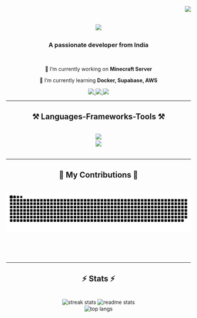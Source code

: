 <img align="right" src="https://visitor-badge.laobi.icu/badge?page_id=AbhinavSanthosh.AbhinavSanthosh" />

<h1 align="center">
    <img src="https://readme-typing-svg.herokuapp.com/?font=Righteous&size=35&center=true&vCenter=true&width=500&height=70&duration=4000&lines=Hello+There!+👋;+I'm+Abhinav+Santosh+Mathew!;" />
</h1>

<h3 align="center">A passionate developer from India </h3>

<br/>

<div align="center">
 
 🔭 I’m currently working on **Minecraft Server**
 
 🌱 I’m currently learning **Docker, Supabase, AWS**
<br/>

 </div>
 
<div align="center"> 
  <a href="mailto:abhinavsanthoshmathew8@gmail.com">
    <img src="https://img.shields.io/badge/Gmail-333333?style=for-the-badge&logo=gmail&logoColor=red" />
  </a>
  <a href="https://linkedin.com" target="_blank">
    <img src="https://img.shields.io/badge/LinkedIn-0077B5?style=for-the-badge&logo=linkedin&logoColor=white" target="_blank" />
  </a>
  <a href="-_-" target="_blank">
     <img src="https://img.shields.io/badge/Portfolio-FF5722?style=for-the-badge&logo=todoist&logoColor=white" target="_blank" /> <!-- sqlite, safari, google-chrome are other good icon options -->
  </a>
</div>

 <hr/>
 
<h2 align="center">⚒️ Languages-Frameworks-Tools ⚒️</h2>
<br/>
<div align="center">
    <img src="https://skillicons.dev/icons?i=bootstrap,html,css,vscode,github,figma,tailwind,git,"/><br/>
    <img src="https://skillicons.dev/icons?i=nodejs,python,javascript,mongodb,mysql" /><br>
</div>

<br/>
<hr/>

<div align="center">
  <h2>🐍 My Contributions 🐍</h2>
  <br>
  <img alt="snake eating my contributions" src="https://raw.githubusercontent.com/AbhinavSanthosh/AbhinavSanthosh/output/github-contribution-grid-snake.svg" />
  
  <br/><br/><br/>
</div>

<hr/>

<h2 align="center">⚡ Stats ⚡</h2>
<br>
<div align=center>
  <img width=390 src="https://github-readme-streak-stats-AbhinavSanthosh.vercel.app/?user=AbhinavSanthosh&count_private=true&theme=react&border_radius=10" alt="streak stats"/>
  <img width=390 src="https://github-readme-stats-AbhinavSanthosh.vercel.app/api?username=AbhinavSanthosh&count_private=true&show_icons=true&theme=react&rank_icon=github&border_radius=10" alt="readme stats" />
  <br/>
  <img width=325 align="center" src="https://github-readme-stats-AbhinavSanthosh.vercel.app/api/top-langs/?username=AbhinavSanthosh&hide=HTML&langs_count=8&layout=compact&theme=react&border_radius=10&size_weight=0.5&count_weight=0.5&exclude_repo=github-readme-stats" alt="top langs" />
</div>

<br/><br/>
